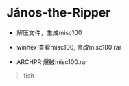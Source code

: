 
# János-the-Ripper

* 解压文件，生成misc100

* winhex 查看misc100, 修改misc100.rar

* ARCHPR 爆破misc100.rar
> fish



